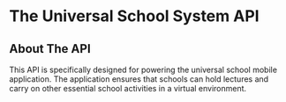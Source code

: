 # The Universal School System API

## About The API
This API is specifically designed for powering the universal school mobile application. The application ensures that schools can hold lectures and carry on other essential school activities in a virtual environment.